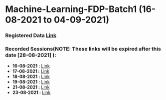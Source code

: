 # Machine-Learning-FDP-Batch1 (16-08-2021 to 04-09-2021)

### Registered Data [Link](https://docs.google.com/spreadsheets/d/1uV5LkfY0pnTwMTbfWwODO_R8xrk21tyE4WHowXRCKKs/edit?usp=sharing)

### Recorded Sessions(NOTE: These links will be expired after this date [28-08-2021] ):
- **16-08-2021 :** [Link](https://transcripts.gotomeeting.com/#/s/c17fafd0a63ef1bd7972154209f43cbe4e01c25007cc333fb4da7241707f5eed)
- **17-08-2021 :** [Link](https://transcripts.gotomeeting.com/#/s/84d04a3661e22c143cfcd8af178cd6b8c74e44350c47f82bcafcaaf9f07443a6)
- **18-08-2021 :** [Link](https://transcripts.gotomeeting.com/#/s/b5f571db9bd39892dbdd2cdb77190bdecd4827502d2d7165242c4a11ebe8670b)
- **19-08-2021 :** [Link](https://transcripts.gotomeeting.com/#/s/40d8b312a7e8929e236753bf532baef1d1f6526b041326daa62381fee28e56c8)
- **21-08-2021 :** [Link](https://transcripts.gotomeeting.com/#/s/02b1bc377e2bf07e588dc7595b6ffa2f39ffc24e86916d9e6449a4731cf4b348)
- **23-08-2021 :** [Link](https://transcripts.gotomeeting.com/#/s/9bfdf0135c48864dc61528a8945d4f85ab0a022ea306fad741611bfb40ae5d47)



